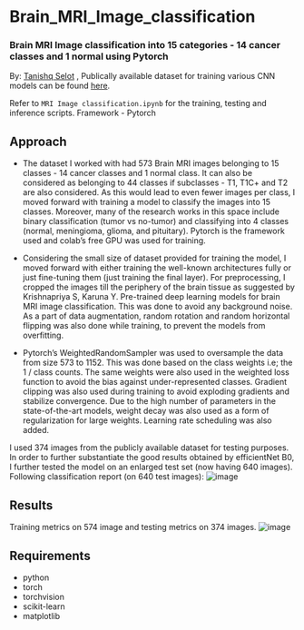 # Brain_MRI_Image_classification
### Brain MRI Image classification into 15 categories - 14 cancer classes and 1 normal using Pytorch

By: [Tanishq Selot](https://github.com/tanishq150802) , Publically available dataset for training various CNN models can be found [here](https://www.kaggle.com/datasets/fernando2rad/brain-tumor-mri-images-44c). 

Refer to ```MRI Image classification.ipynb``` for the training, testing and inference scripts. Framework - Pytorch

## Approach
* The dataset I worked with had 573 Brain MRI images belonging to 15 classes - 14 cancer classes and 1 normal class. It can also be considered as belonging to 44 classes if subclasses - T1, T1C+ and T2 are also considered. As this would lead to even fewer images per class, I moved forward with training a model to classify the images into 15 classes. Moreover, many of the research works in this space include binary classification (tumor vs no-tumor) and classifying into 4 classes (normal, meningioma, glioma, and pituitary). Pytorch is the framework used and colab’s free GPU was used for training.

* Considering the small size of dataset provided for training the model, I moved forward with either training the well-known architectures fully or just fine-tuning them (just training the final layer). For preprocessing, I cropped the images till the periphery of the brain tissue as suggested by Krishnapriya S, Karuna Y. Pre-trained deep learning models for brain MRI image classification. This was done to avoid any background noise. As a part of data augmentation, random rotation and random horizontal flipping was also done while training, to prevent the models from overfitting.

* Pytorch’s WeightedRandomSampler was used to oversample the data from size 573 to 1152. This was done based on the class weights i.e; the 1 / class counts. The same weights were also used in the weighted loss function to avoid the bias against under-represented classes. Gradient clipping was also used during training to avoid exploding gradients and stabilize convergence. Due to the high number of parameters in the state-of-the-art models, weight decay was also used as a form of regularization for large weights. Learning rate scheduling was also added.

I used 374 images from the publicly available dataset for testing purposes. In order to further substantiate the good results obtained by efficientNet B0, I further tested the model on an enlarged test set (now having 640 images). Following classification report (on 640 test images):
![image](https://github.com/tanishq150802/Brain_MRI_Image_classification/assets/81608921/de7d57ce-dd64-4b33-8308-fe8256e429dc)

## Results
Training metrics on 574 image and testing metrics on 374 images.
![image](https://github.com/tanishq150802/Brain_MRI_Image_classification/assets/81608921/ebc9e2fe-571a-43ba-a3e9-da0f601d21f1)

## Requirements
* python
* torch
* torchvision
* scikit-learn
* matplotlib
